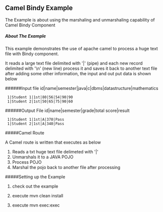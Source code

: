 Camel Bindy Example
-----------------------------------------

The Example is about using the marshaling and unmarshaling capability of Camel Bindy Component

##### About The Example

This example demonstrates the use of apache camel to process a huge text file with Bindy component.

It reads a large text file delimited with '|' (pipe) and each new record delimited with '\n' (new line)
process it and saves it back to another text file after adding some other information, the input and out put data
is shown below 


######Input file
     id|name|semester|java|c|dbms|datastructure|mathematics

     1|Student 1|1st|80|56|54|90|90
     1|Student 2|1st|50|65|75|90|60  

######Output File
     id|name|semester|grade|total score|result    

     1|Student 1|1st|A|370|Pass
     1|Student 2|1st|A|340|Pass 
          
#####Camel Route

	    
A Camel route is written that executes as below

1. Reads a txt huge text file delimeted with '|'  
2. Unmarshals it to a JAVA POJO
3. Process POJO
4. Marshal the pojo back to another file after processing


#####Setting up the Example

1. check out the example

2. execute mvn clean install
 
3. execute mvn exec:exec
			
